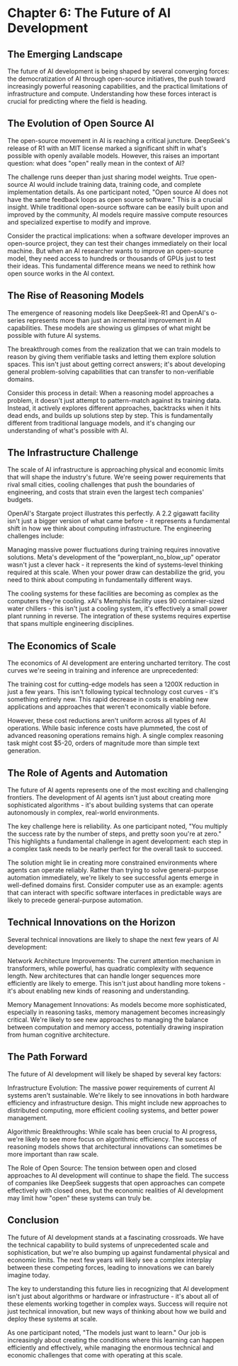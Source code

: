 # Chapter 6: The Future of AI Development

## The Emerging Landscape

The future of AI development is being shaped by several converging forces: the democratization of AI through open-source initiatives, the push toward increasingly powerful reasoning capabilities, and the practical limitations of infrastructure and compute. Understanding how these forces interact is crucial for predicting where the field is heading.

## The Evolution of Open Source AI

The open-source movement in AI is reaching a critical juncture. DeepSeek's release of R1 with an MIT license marked a significant shift in what's possible with openly available models. However, this raises an important question: what does "open" really mean in the context of AI?

The challenge runs deeper than just sharing model weights. True open-source AI would include training data, training code, and complete implementation details. As one participant noted, "Open source AI does not have the same feedback loops as open source software." This is a crucial insight. While traditional open-source software can be easily built upon and improved by the community, AI models require massive compute resources and specialized expertise to modify and improve.

Consider the practical implications: when a software developer improves an open-source project, they can test their changes immediately on their local machine. But when an AI researcher wants to improve an open-source model, they need access to hundreds or thousands of GPUs just to test their ideas. This fundamental difference means we need to rethink how open source works in the AI context.

## The Rise of Reasoning Models

The emergence of reasoning models like DeepSeek-R1 and OpenAI's o-series represents more than just an incremental improvement in AI capabilities. These models are showing us glimpses of what might be possible with future AI systems.

The breakthrough comes from the realization that we can train models to reason by giving them verifiable tasks and letting them explore solution spaces. This isn't just about getting correct answers; it's about developing general problem-solving capabilities that can transfer to non-verifiable domains.

Consider this process in detail: When a reasoning model approaches a problem, it doesn't just attempt to pattern-match against its training data. Instead, it actively explores different approaches, backtracks when it hits dead ends, and builds up solutions step by step. This is fundamentally different from traditional language models, and it's changing our understanding of what's possible with AI.

## The Infrastructure Challenge

The scale of AI infrastructure is approaching physical and economic limits that will shape the industry's future. We're seeing power requirements that rival small cities, cooling challenges that push the boundaries of engineering, and costs that strain even the largest tech companies' budgets.

OpenAI's Stargate project illustrates this perfectly. A 2.2 gigawatt facility isn't just a bigger version of what came before - it represents a fundamental shift in how we think about computing infrastructure. The engineering challenges include:

Managing massive power fluctuations during training requires innovative solutions. Meta's development of the "powerplant_no_blow_up" operator wasn't just a clever hack - it represents the kind of systems-level thinking required at this scale. When your power draw can destabilize the grid, you need to think about computing in fundamentally different ways.

The cooling systems for these facilities are becoming as complex as the computers they're cooling. xAI's Memphis facility uses 90 container-sized water chillers - this isn't just a cooling system, it's effectively a small power plant running in reverse. The integration of these systems requires expertise that spans multiple engineering disciplines.

## The Economics of Scale

The economics of AI development are entering uncharted territory. The cost curves we're seeing in training and inference are unprecedented:

The training cost for cutting-edge models has seen a 1200X reduction in just a few years. This isn't following typical technology cost curves - it's something entirely new. This rapid decrease in costs is enabling new applications and approaches that weren't economically viable before.

However, these cost reductions aren't uniform across all types of AI operations. While basic inference costs have plummeted, the cost of advanced reasoning operations remains high. A single complex reasoning task might cost $5-20, orders of magnitude more than simple text generation.

## The Role of Agents and Automation

The future of AI agents represents one of the most exciting and challenging frontiers. The development of AI agents isn't just about creating more sophisticated algorithms - it's about building systems that can operate autonomously in complex, real-world environments.

The key challenge here is reliability. As one participant noted, "You multiply the success rate by the number of steps, and pretty soon you're at zero." This highlights a fundamental challenge in agent development: each step in a complex task needs to be nearly perfect for the overall task to succeed.

The solution might lie in creating more constrained environments where agents can operate reliably. Rather than trying to solve general-purpose automation immediately, we're likely to see successful agents emerge in well-defined domains first. Consider computer use as an example: agents that can interact with specific software interfaces in predictable ways are likely to precede general-purpose automation.

## Technical Innovations on the Horizon

Several technical innovations are likely to shape the next few years of AI development:

Network Architecture Improvements: The current attention mechanism in transformers, while powerful, has quadratic complexity with sequence length. New architectures that can handle longer sequences more efficiently are likely to emerge. This isn't just about handling more tokens - it's about enabling new kinds of reasoning and understanding.

Memory Management Innovations: As models become more sophisticated, especially in reasoning tasks, memory management becomes increasingly critical. We're likely to see new approaches to managing the balance between computation and memory access, potentially drawing inspiration from human cognitive architecture.

## The Path Forward

The future of AI development will likely be shaped by several key factors:

Infrastructure Evolution: The massive power requirements of current AI systems aren't sustainable. We're likely to see innovations in both hardware efficiency and infrastructure design. This might include new approaches to distributed computing, more efficient cooling systems, and better power management.

Algorithmic Breakthroughs: While scale has been crucial to AI progress, we're likely to see more focus on algorithmic efficiency. The success of reasoning models shows that architectural innovations can sometimes be more important than raw scale.

The Role of Open Source: The tension between open and closed approaches to AI development will continue to shape the field. The success of companies like DeepSeek suggests that open approaches can compete effectively with closed ones, but the economic realities of AI development may limit how "open" these systems can truly be.

## Conclusion

The future of AI development stands at a fascinating crossroads. We have the technical capability to build systems of unprecedented scale and sophistication, but we're also bumping up against fundamental physical and economic limits. The next few years will likely see a complex interplay between these competing forces, leading to innovations we can barely imagine today.

The key to understanding this future lies in recognizing that AI development isn't just about algorithms or hardware or infrastructure - it's about all of these elements working together in complex ways. Success will require not just technical innovation, but new ways of thinking about how we build and deploy these systems at scale.

As one participant noted, "The models just want to learn." Our job is increasingly about creating the conditions where this learning can happen efficiently and effectively, while managing the enormous technical and economic challenges that come with operating at this scale.
